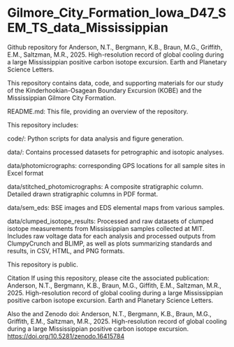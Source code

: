 # Gilmore_City_Formation_Iowa_D47_SEM_TS_data_Mississippian

Github repository for Anderson, N.T., Bergmann, K.B., Braun, M.G., Griffith, E.M., Saltzman, M.R., 2025. High-resolution record of global cooling during a large Mississippian positive carbon isotope excursion. Earth and Planetary Science Letters.

This repository contains data, code, and supporting materials for our study of the Kinderhookian-Osagean Boundary Excursion (KOBE) and the Mississippian Gilmore City Formation.

README.md: This file, providing an overview of the repository.

This repository includes:

code/: Python scripts for data analysis and figure generation.

data/: Contains processed datasets for petrographic and isotopic analyses.

data/photomicrographs: corresponding GPS locations for all sample sites in Excel format

data/stitched_photomicrographs:
A composite stratigraphic column. Detailed drawn stratigraphic columns in PDF format.

data/sem_eds:
BSE images and EDS elemental maps from various samples.

data/clumped_isotope_results:
Processed and raw datasets of clumped isotope measurements from Mississippian samples collected at MIT. Includes raw voltage data for each analysis and processed outputs from ClumpyCrunch and BLIMP, as well as plots summarizing standards and results, in CSV, HTML, and PNG formats.

This repository is public.

Citation
If using this repository, please cite the associated publication: Anderson, N.T., Bergmann, K.B., Braun, M.G., Giffith, E.M., Saltzman, M.R., 2025. High-resolution record of global cooling during a large Mississippian positive carbon isotope excursion. Earth and Planetary Science Letters.

Also the and Zenodo doi: Anderson, N.T., Bergmann, K.B., Braun, M.G., Griffith, E.M., Saltzman, M.R., 2025. High-resolution record of global cooling during a large Mississippian positive carbon isotope excursion. 
https://doi.org/10.5281/zenodo.16415784
